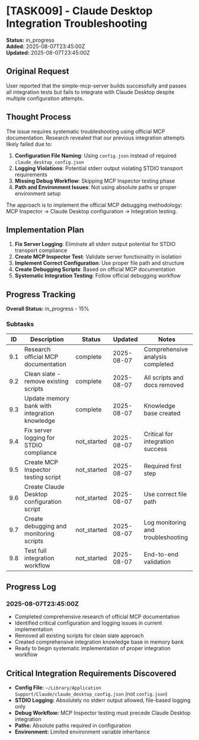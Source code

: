 # [TASK009] - Claude Desktop Integration Troubleshooting

**Status:** in_progress  
**Added:** 2025-08-07T23:45:00Z  
**Updated:** 2025-08-07T23:45:00Z

## Original Request
User reported that the simple-mcp-server builds successfully and passes all integration tests but fails to integrate with Claude Desktop despite multiple configuration attempts.

## Thought Process
The issue requires systematic troubleshooting using official MCP documentation. Research revealed that our previous integration attempts likely failed due to:

1. **Configuration File Naming**: Using `config.json` instead of required `claude_desktop_config.json`
2. **Logging Violations**: Potential stderr output violating STDIO transport requirements
3. **Missing Debug Workflow**: Skipping MCP Inspector testing phase
4. **Path and Environment Issues**: Not using absolute paths or proper environment setup

The approach is to implement the official MCP debugging methodology: MCP Inspector → Claude Desktop configuration → Integration testing.

## Implementation Plan
1. **Fix Server Logging**: Eliminate all stderr output potential for STDIO transport compliance
2. **Create MCP Inspector Test**: Validate server functionality in isolation
3. **Implement Correct Configuration**: Use proper file path and structure
4. **Create Debugging Scripts**: Based on official MCP documentation
5. **Systematic Integration Testing**: Follow official debugging workflow

## Progress Tracking

**Overall Status:** in_progress - 15%

### Subtasks
| ID | Description | Status | Updated | Notes |
|----|-------------|--------|---------|-------|
| 9.1 | Research official MCP documentation | complete | 2025-08-07 | Comprehensive analysis completed |
| 9.2 | Clean slate - remove existing scripts | complete | 2025-08-07 | All scripts and docs removed |
| 9.3 | Update memory bank with integration knowledge | complete | 2025-08-07 | Knowledge base created |
| 9.4 | Fix server logging for STDIO compliance | not_started | 2025-08-07 | Critical for integration success |
| 9.5 | Create MCP Inspector testing script | not_started | 2025-08-07 | Required first step |
| 9.6 | Create Claude Desktop configuration script | not_started | 2025-08-07 | Use correct file path |
| 9.7 | Create debugging and monitoring scripts | not_started | 2025-08-07 | Log monitoring and troubleshooting |
| 9.8 | Test full integration workflow | not_started | 2025-08-07 | End-to-end validation |

## Progress Log
### 2025-08-07T23:45:00Z
- Completed comprehensive research of official MCP documentation
- Identified critical configuration and logging issues in current implementation
- Removed all existing scripts for clean slate approach
- Created comprehensive integration knowledge base in memory bank
- Ready to begin systematic implementation of proper integration workflow

## Critical Integration Requirements Discovered
- **Config File:** `~/Library/Application Support/Claude/claude_desktop_config.json` (not `config.json`)
- **STDIO Logging:** Absolutely no stderr output allowed, file-based logging only
- **Debug Workflow:** MCP Inspector testing must precede Claude Desktop integration
- **Paths:** Absolute paths required in configuration
- **Environment:** Limited environment variable inheritance
